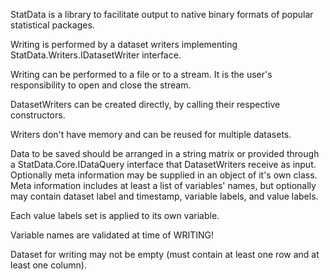 StatData is a library to facilitate output to native binary formats of popular statistical packages.

Writing is performed by a dataset writers implementing StatData.Writers.IDatasetWriter interface.

Writing can be performed to a file or to a stream. It is the user's responsibility to open and close the stream.

DatasetWriters can be created directly, by calling their respective constructors.

Writers don't have memory and can be reused for multiple datasets.

Data to be saved should be arranged in a string matrix or provided through a StatData.Core.IDataQuery interface that DatasetWriters receive as input. Optionally meta information may be supplied in an object of it's own class. Meta information includes at least a list of variables' names, but optionally may contain dataset label and timestamp, variable labels, and value labels.

Each value labels set is applied to its own variable.

Variable names are validated at time of WRITING!

Dataset for writing may not be empty (must contain at least one row and at least one column).
